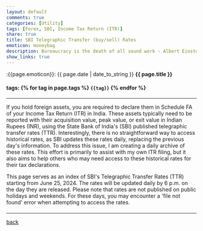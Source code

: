 ```yaml
---
layout: default
comments: true
categories: [Utility]
tags: [Forex, SBI, Income Tax Return (ITR)]
share: true
title: SBI Telegraphic Transfer (buy/sell) Rates
emoticon: moneybag
description: Bureaucracy is the death of all sound work - Albert Einstein
show_links: true
---
```

:{{page.emoticon}}: {{ page.date | date_to_string }} **{{ page.title }}**
#### tags: {% for tag in page.tags %} `{{tag}}` {% endfor %}
---
If you hold foreign assets, you are required to declare them in Schedule FA of your Income Tax Return (ITR) in India. These assets typically need to be reported with their acquisition value, peak value, or exit value in Indian Rupees (INR), using the State Bank of India's (SBI) published telegraphic transfer rates (TTR). Interestingly, there is no straightforward way to access historical rates, as SBI updates these rates daily, replacing the previous day's information. To address this issue, I am creating a daily archive of these rates. This effort is primarily to assist with my own ITR filing, but it also aims to help others who may need access to these historical rates for their tax declarations.

This page serves as an index of SBI's Telegraphic Transfer Rates (TTR) starting from June 25, 2024. The rates will be updated daily by 6 p.m. on the day they are released. Please note that rates are not published on public holidays and weekends. For these days, you may encounter a 'file not found' error when attempting to access the rates.

<style>
  .calendar { border-collapse: collapse; }
  .calendar th, .calendar td { border: 1px solid #ddd; padding: 5px; text-align: center; }
  .calendar th { background-color: #f2f2f2; }
  .weekend { color: #999; }
  .current-day { background-color: #e6f3ff; font-weight: bold; }
  #current-time { font-size: 0.9em; font-weight: bold; margin-bottom: 20px; }
</style>

<div id="current-time"></div>
<div id="calendar-container"></div>

<script>
const timeZoneOffsets = {
    'PST': 50400, 'PDT': 46800, 'MST': 46800, 'MDT': 43200, 'CST': 43200, 'CDT': 39600,
    'EST': 37800, 'EDT': 34200, 'AST': 34200, 'ADT': 30600, 'NST': 32400, 'NDT': 28800,
    'GMT': 19800, 'BST': 19800, 'CET': 16200, 'CEST': 16200, 'EET': 12600, 'EEST': 12600,
    'MSK': 9000, 'GST': 5400, 'PKT': 1800, 'IST': 0, 'HKT': -9000, 'JST': -12600,
    'ACST': -16200, 'ACDT': -19800, 'AEST': -19800, 'AEDT': -23400, 'NZST': -25200, 'NZDT': -28800
};

const CUTOFF_HOUR = 18; // 6 PM
const CUTOFF_MINUTE = 1; // 6:01 PM

function getISTTime() {
    const now = new Date();
    const serverZone = Intl.DateTimeFormat().resolvedOptions().timeZone;
    const offset = timeZoneOffsets[serverZone.split('/').pop().toUpperCase()] || 0;
    return new Date(now.getTime() + offset * 1000);
}

function isAfterCutoffTime(date) {
    return date.getHours() > CUTOFF_HOUR || (date.getHours() === CUTOFF_HOUR && date.getMinutes() >= CUTOFF_MINUTE);
}

function formatDate(date) {
    return date.toISOString().split('T')[0];
}

function updateCurrentTime() {
    const now = new Date();
    const istNow = getISTTime();
    const options = { 
        weekday: 'long', 
        year: 'numeric', 
        month: 'long', 
        day: 'numeric', 
        hour: '2-digit', 
        minute: '2-digit', 
        second: '2-digit', 
        timeZoneName: 'short'
    };

    const istFormattedDate = istNow.toLocaleString('en-US', {...options, timeZone: 'Asia/Kolkata'});
    document.getElementById('current-time').innerHTML = `
        <div>Current IST Time: ${istFormattedDate}</div>
    `;
}

function generateCalendar() {
    const istNow = getISTTime();
    const isAfterCutoff = isAfterCutoffTime(istNow);
    const startDate = new Date('2024-06-25');
    let currentDate = new Date(startDate);
    
    let calendarHTML = '';
    let currentMonth = '';

    const istDateString = formatDate(istNow);

    while (currentDate <= istNow) {
        const dateString = formatDate(currentDate);
        const month = currentDate.toLocaleString('default', { month: 'long', year: 'numeric' });
        const dayOfWeek = currentDate.getDay();
        const dayOfMonth = currentDate.getDate();

        if (month !== currentMonth) {
            if (currentMonth !== '') {
                calendarHTML += '</tr></table>';
            }
            currentMonth = month;
            calendarHTML += `<h2>${month}</h2>`;
            calendarHTML += '<table class="calendar"><tr>';
            calendarHTML += '<th>Sun</th><th>Mon</th><th>Tue</th><th>Wed</th><th>Thu</th><th>Fri</th><th>Sat</th>';
            calendarHTML += '</tr><tr>';
            
            for (let i = 0; i < dayOfWeek; i++) {
                calendarHTML += '<td></td>';
            }
        }

        if (dayOfWeek === 0 && dayOfMonth !== 1) {
            calendarHTML += '</tr><tr>';
        }

        let cellClass = [];
        if (dayOfWeek === 0 || dayOfWeek === 6) {
            cellClass.push('weekend');
        }
        if (dateString === istDateString && isAfterCutoff) {
            cellClass.push('current-day');
        }

        calendarHTML += `<td${cellClass.length ? ` class="${cellClass.join(' ')}"` : ''}>`;
        if (dayOfWeek > 0 && dayOfWeek < 6) {
            if (dateString < istDateString || (dateString === istDateString && isAfterCutoff)) {
                calendarHTML += `<a href="https://sbi-ttr.s3.ap-south-1.amazonaws.com/${dateString}.pdf" target="_blank">`;
                calendarHTML += dayOfMonth;
                calendarHTML += '</a>';
            } else {
                calendarHTML += dayOfMonth;
            }
        } else {
            calendarHTML += dayOfMonth;
        }
        calendarHTML += '</td>';

        currentDate.setDate(currentDate.getDate() + 1);
    }
    calendarHTML += '</tr></table>';

    document.getElementById('calendar-container').innerHTML = calendarHTML;
}

function logTimeInfo() {
    const istNow = getISTTime();
    console.log("Current Time Information:");
    console.log(`Server Time: ${new Date().toLocaleString()}`);
    console.log(`Detected Time Zone: ${Intl.DateTimeFormat().resolvedOptions().timeZone}`);
    console.log(`Adjusted IST Time: ${istNow.toLocaleString('en-US', { timeZone: 'Asia/Kolkata' })} IST`);
    console.log(`Is After Cutoff Time: ${isAfterCutoffTime(istNow)}`);
}

// Update current time, generate calendar and log time info on page load
updateCurrentTime();
generateCalendar();
logTimeInfo();

// Update current time every 30 seconds
setInterval(updateCurrentTime, 30000);

// Log time info every minute
setInterval(logTimeInfo, 60000);

// Optionally, regenerate calendar periodically (e.g., every hour)
setInterval(generateCalendar, 3600000);
</script>
---

[back]({{site.url}})
